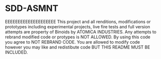 # SDD-ASMNT
EEEEEEEEEEEEEEEEEEEE
This project and all renditions, modifications or prototypes including experimental projects, live fire tests and full version attempts are property of Binoids by ATOMICA INDUSTRIES. Any attempts to rebrand modified code or protypes is NOT ALLOWED. By using this code you agree to NOT REBRAND CODE. You are allowed to modify code however you may like and redistibute code BUT THIS README MUST BE INCLUDED.
